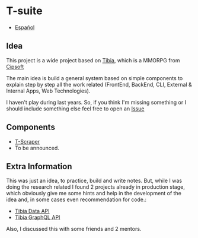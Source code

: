 # T-suite
- [Español](README-es.md)

## Idea
This project is a wide project based on [Tibia](https://www.tibia.com/news/?subtopic=latestnews), which is a MMORPG from [Cipsoft](https://www.cipsoft.com/index.php/en/)

The main idea is build a general system based on simple components to explain step by step all the work related (FrontEnd, BackEnd, CLI, External & Internal Apps, Web Technologies).

I haven't play during last years. So, if you think I'm missing something or I should include something else feel free to open an [Issue](https://github.com/joseglego/T-suite/issues/new)

## Components
- [T-Scraper](./t-scraper/README.md)
- To be announced.

## Extra Information
This was just an idea, to practice, build and write notes. But, while I was doing the research related I found 2 projects already in production stage, which obviously give me some hints and help in the development of the idea and, in some cases even recommendation for code.:
- [Tibia Data API](https://tibiadata.com/)
- [Tibia GraphQL API](https://github.com/raulfdm/tibia-api)

Also, I discussed this with some friends and 2 mentors.
